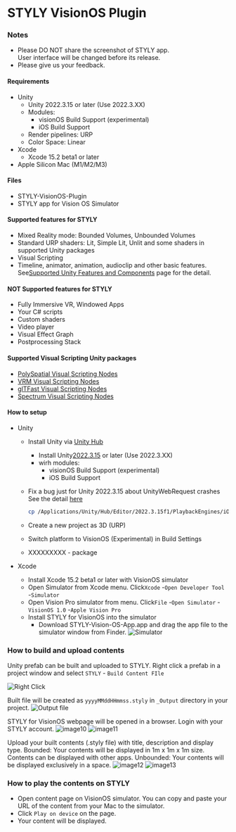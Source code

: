 # STYLY VisionOS Plugin

### Notes
* Please DO NOT share the screenshot of STYLY app.  
User interface will be changed before its release.
* Please give us your feedback.  

#### Requirements

* Unity
  * Unity 2022.3.15 or later (Use 2022.3.XX)
  * Modules:
    * visionOS Build Support (experimental)
    * iOS Build Support
  * Render pipelines: URP
  * Color Space: Linear
* Xcode
  * Xcode 15.2 beta1 or later
* Apple Silicon Mac (M1/M2/M3)

#### Files

* STYLY-VisionOS-Plugin
* STYLY app for Vision OS Simulator

#### Supported features for STYLY

* Mixed Reality mode: Bounded Volumes, Unbounded Volumes
* Standard URP shaders: Lit, Simple Lit, Unlit and some shaders in supported Unity packages
* Visual Scripting
* Timeline, animator, animation, audioclip and other basic features. See[Supported Unity Features and Components](https://docs.unity3d.com/Packages/com.unity.polyspatial.visionos@0.7/manual/SupportedFeatures.html) page for the detail.

#### **NOT** Supported features for STYLY

* Fully Immersive VR, Windowed Apps
* Your C# scripts
* Custom shaders
* Video player
* Visual Effect Graph
* Postprocessing Stack

#### Supported Visual Scripting Unity packages

* [PolySpatial Visual Scripting Nodes](https://openupm.com/packages/com.styly.polyspatial-visualscripting-nodes/)
* [VRM Visual Scripting Nodes](https://openupm.com/packages/com.from2001.vrm-visualscripting-nodes/)
* [glTFast Visual Scripting Nodes](https://openupm.com/packages/com.from2001.gltfast-visualscripting-nodes/)
* [Spectrum Visual Scripting Nodes](https://openupm.com/packages/com.from2001.spectrum-visualscripting-nodes/)

#### How to setup

* Unity

  * Install Unity via [Unity Hub](https://unity.com/unity-hub)

    * Install Unity[2022.3.15](https://unity.com/ja/releases/editor/whats-new/2022.3.15) or later (Use 2022.3.XX)
    * wirh modules:
      * visionOS Build Support (experimental)
      * iOS Build Support
  * Fix a bug just for Unity 2022.3.15 about UnityWebRequest crashes
    See the detail [here](https://discussions.unity.com/t/unitywebrequest-crashes-app/316641/29)

    ```sh
    cp /Applications/Unity/Hub/Editor/2022.3.15f1/PlaybackEngines/iOSSupport/Trampoline/Classes/Unity/UnityWebRequest.mm /Applications/Unity/Hub/Editor/2022.3.15f1/PlaybackEngines/VisionOSPlayer/Trampoline/Classes/Unity/UnityWebRequest.mm
    ```
  * Create a new project as 3D (URP)
  * Switch platform to VisionOS (Experimental) in Build Settings
  * XXXXXXXXX - package
* Xcode

  * Install Xcode 15.2 beta1 or later with VisionOS simulator
  * Open Simulator from Xcode menu. Click`Xcode` -`Open Developer Tool` -`Simulator`
  * Open Vision Pro simulator from menu. Click`File` -`Open Simulator` -`VisionOS 1.0` -`Apple Vision Pro`
  * Install STYLY for VisionOS into the simulator
    * Download STYLY-Vision-OS-App.app and drag the app file to the simulator window from Finder.
![Simulator](https://github.com/styly-dev/PolySpatial_VisualScriptingNodes/assets/387880/0e2da2ad-f45c-4452-b71e-9339ade58fd6)

### How to build and upload contents

Unity prefab can be built and uploaded to STYLY. Right click a prefab in a project window and select `STYLY` - `Build Content FIle`

![Right Click](https://github.com/styly-dev/PolySpatial_VisualScriptingNodes/assets/387880/bb5b85d5-4106-4561-aeca-cc8a5297c5cd)

Built file will be created as `yyyyMMddHHmmss.styly` in `_Output` directory in your project.
![Output file](https://github.com/styly-dev/PolySpatial_VisualScriptingNodes/assets/387880/555c708b-787c-48a6-ba93-13c168643f44)

STYLY for VisionOS webpage will be opened in a browser. Login with your STYLY account.
![image10](https://github.com/styly-dev/PolySpatial_VisualScriptingNodes/assets/387880/b82c11f0-706d-434e-9b50-c67b6eca11f9)
![image11](https://github.com/styly-dev/PolySpatial_VisualScriptingNodes/assets/387880/3570cd01-34a0-46a3-b927-f8d087db330b)

Upload your built contents (.styly file) with title, description and display type.
Bounded: Your contents will be displayed in 1m x 1m x 1m size. Contents can be displayed with other apps.
Unbounded: Your contents will be displayed exclusively in a space.
![image12](https://github.com/styly-dev/PolySpatial_VisualScriptingNodes/assets/387880/cb70d668-9970-4d48-8d0d-941654e6aab1)
![image13](https://github.com/styly-dev/PolySpatial_VisualScriptingNodes/assets/387880/9c3e2644-d2de-4bed-bcd4-b5e2eac3f098)

### How to play the contents on STYLY

* Open content page on VisionOS simulator. You can copy and paste your URL of the content from your Mac to the simulator.
* Click `Play on device` on the page.
* Your content will be displayed.

